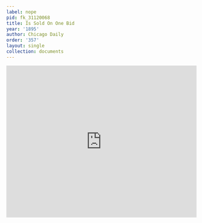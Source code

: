 ```yaml
---
label: nope
pid: fk_31120068
title: Is Sold On One Bid
year: '1895'
author: Chicago Daily
order: '357'
layout: single
collection: documents
---
```

<iframe src="https://northwestern.app.box.com/embed/s/jv8j0base4kj5gnhyd8njyhinu6c51co?sortColumn=date&view=list" width="500" height="400" frameborder="0" allowfullscreen webkitallowfullscreen msallowfullscreen></iframe>
